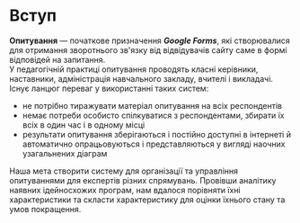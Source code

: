 # Вступ

**Опитування** — початкове призначення **_Google Forms_**, які створювалися для отримання зворотнього зв'язку від відвідувачів сайту саме в формі відповідей на запитання.
<br> У педагогічній практиці опитування проводять класні керівники, наставники, адміністрація навчального закладу, вчителі і викладачі.
<br> Існує ланцюг переваг у використанні таких систем:

- не потрібно тиражувати матеріал опитування на всіх респондентів
- немає потреби особисто спілкуватися з респондентами, збирати їх всіх в один час і в одному місці
- результати опитування зберігаються і постійно доступні в інтернеті й автоматично опрацьовуються і представляються у вигляді наочних узагальнених діаграм

Наша мета створити систему для організації та управління опитуваннями для експертів різних спрямувань. Провівши аналітику наявних ідейносхожих програм, нам вдалося порівняти їхні характеристики та скласти характеристику для оцінки їхнього стану та умов покращення.
